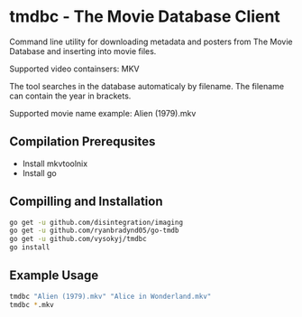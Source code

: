 # tmdbc - The Movie Database Client

Command line utility for downloading metadata and posters from The Movie Database and inserting into movie files.

Supported video containsers: MKV

The tool searches in the database automaticaly by filename. The filename can contain the year in brackets.

Supported movie name example: Alien (1979).mkv

## Compilation Prerequsites

*  Install mkvtoolnix
*  Install go

## Compilling and Installation

```bash
go get -u github.com/disintegration/imaging
go get -u github.com/ryanbradynd05/go-tmdb
go get -u github.com/vysokyj/tmdbc
go install
```

## Example Usage

```bash
tmdbc "Alien (1979).mkv" "Alice in Wonderland.mkv"
tmdbc *.mkv
```
